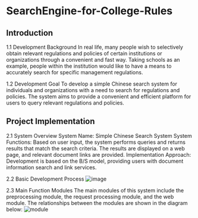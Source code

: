 # SearchEngine-for-College-Rules
## Introduction
1.1 Development Background
In real life, many people wish to selectively obtain relevant regulations and policies of certain institutions or organizations through a convenient and fast way. Taking schools as an example, people within the institution would like to have a means to accurately search for specific management regulations.

1.2 Development Goal
To develop a simple Chinese search system for individuals and organizations with a need to search for regulations and policies. The system aims to provide a convenient and efficient platform for users to query relevant regulations and policies.

## Project Implementation
2.1 System Overview
System Name: Simple Chinese Search System
System Functions: Based on user input, the system performs queries and returns results that match the search criteria. The results are displayed on a web page, and relevant document links are provided.
Implementation Approach: Development is based on the B/S model, providing users with document information search and link services.

2.2 Basic Development Process
![image](https://github.com/RongYangRosie/SearchEngine-for-College-Rules/assets/112712992/bcc6827c-f794-439b-ac26-5593e83101d2)

2.3 Main Function Modules
The main modules of this system include the preprocessing module, the request processing module, and the web module. The relationships between the modules are shown in the diagram below:
![module](https://github.com/RongYangRosie/SearchEngine-for-College-Rules/assets/112712992/eeea1b8f-3cb5-49be-a176-b6e1c7b5cba4)


